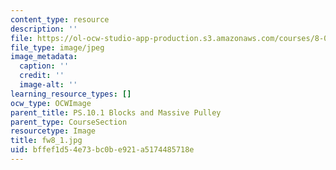 ```yaml
---
content_type: resource
description: ''
file: https://ol-ocw-studio-app-production.s3.amazonaws.com/courses/8-01sc-classical-mechanics-fall-2016/bffef1d54e73bc0be921a5174485718e_fw8_1.jpg
file_type: image/jpeg
image_metadata:
  caption: ''
  credit: ''
  image-alt: ''
learning_resource_types: []
ocw_type: OCWImage
parent_title: PS.10.1 Blocks and Massive Pulley
parent_type: CourseSection
resourcetype: Image
title: fw8_1.jpg
uid: bffef1d5-4e73-bc0b-e921-a5174485718e
---
```

